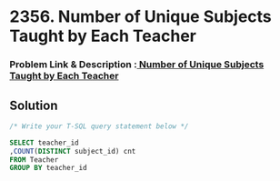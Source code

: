 # 2356. Number of Unique Subjects Taught by Each Teacher
### Problem Link & Description :[ Number of Unique Subjects Taught by Each Teacher](https://leetcode.com/problems/number-of-unique-subjects-taught-by-each-teacher/description/?envType=study-plan-v2&envId=top-sql-50)
## Solution 
```sql
/* Write your T-SQL query statement below */

SELECT teacher_id
,COUNT(DISTINCT subject_id) cnt
FROM Teacher 
GROUP BY teacher_id

